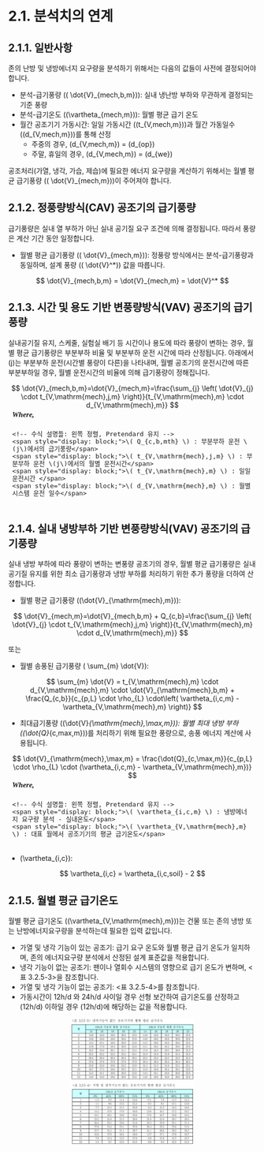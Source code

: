 # 2.1. 분석치의 연계   
## 2.1.1. 일반사항   
존의 난방 및 냉방에너지 요구량을 분석하기 위해서는 다음의 값들이 사전에 결정되어야 합니다.

- 분석-급기풍량 (\( \dot{V}_{mech,b,m}\)): 실내 냉난방 부하와 무관하게 결정되는 기준 풍량
- 분석-급기온도 (\(\vartheta_{mech,m}\)): 월별 평균 급기 온도
- 월간 공조기기 가동시간: 일일 가동시간 (\(t_{V,mech,m}\))과 월간 가동일수 (\(d_{V,mech,m}\))를 통해 산정
    - 주중의 경우, \(d_{V,mech,m}\) = \(d_{op}\)
    - 주말, 휴일의 경우, \(d_{V,mech,m}\) = \(d_{we}\)

공조처리(가열, 냉각, 가습, 제습)에 필요한 에너지 요구량을 계산하기 위해서는 월별 평균 급기풍량 (\( \dot{V}_{mech,m}\))이 주어져야 합니다.   

## 2.1.2. 정풍량방식(CAV) 공조기의 급기풍량   
급기풍량은 실내 열 부하가 아닌 실내 공기질 요구 조건에 의해 결정됩니다. 따라서 풍량은 계산 기간 동안 일정합니다.   

- 월별 평균 급기풍량 (\( \dot{V}_{mech,m}\)): 정풍량 방식에서는 분석-급기풍량과 동일하며, 설계 풍량 (\( \dot{V}^*\)) 값을 따릅니다.   

<div align="center">$$
\dot{V}_{mech,b,m} = \dot{V}_{mech,m} = \dot{V}^*
$$</div>
  

## 2.1.3. 시간 및 용도 기반 변풍량방식(VAV) 공조기의 급기풍량
실내공기질 유지, 스케줄, 실험실 배기 등 시간이나 용도에 따라 풍량이 변하는 경우, 월별 평균 급기풍량은 부분부하 비율 및 부분부하 운전 시간에 따라 산정됩니다.    아래에서 \(j\)는 부분부하 운전(시간별 풍량이 다른)을 나타내며, 월별 공조기의 운전시간에 따른 부분부하일 경우, 월별 운전시간의 비율에 의해 급기풍량이 정해집니다.   

<div align="center">$$
\dot{V}_{mech,b,m}=\dot{V}_{mech,m}=\frac{\sum_{j} \left( \dot{V}_{j} \cdot t_{V,\mathrm{mech},j,m} \right)}{t_{V,\mathrm{mech},m} \cdot d_{V,\mathrm{mech},m}}
$$</div>
<div style="
  display: flex;
  justify-content: center;
  font-family: Pretendard, sans-serif;
  font-size: 15px;
  margin-top: 0px;
">
  <div style="
    text-align: left;
    line-height: 1;
    padding: 4px 8px;
    border-radius: 0px;
  ">
    <!-- Where 텍스트: 독립적, 굵고 이탤릭 -->
    <div style="
      font-style: italic;
      font-weight: bold;
      font-family: 'Times New Roman', 'Cambria Math', serif;
      margin-bottom: 24px;
    ">
      Where,
    </div>

    <!-- 수식 설명들: 왼쪽 정렬, Pretendard 유지 -->
    <span style="display: block;">\( Q_{c,b,mth} \) : 부분부하 운전 \(j\)에서의 급기풍량</span>
    <span style="display: block;">\( t_{V,\mathrm{mech},j,m} \) : 부분부하 운전 \(j\)에서의 월별 운전시간</span>
    <span style="display: block;">\( t_{V,\mathrm{mech},m} \) : 일일 운전시간 </span>
    <span style="display: block;">\( d_{V,\mathrm{mech},m} \) : 월별 시스템 운전 일수</span>
  </div>
</div>


## 2.1.4. 실내 냉방부하 기반 변풍량방식(VAV) 공조기의 급기풍량
실내 냉방 부하에 따라 풍량이 변하는 변풍량 공조기의 경우, 월별 평균 급기풍량은 실내 공기질 유지를 위한 최소 급기풍량과 냉방 부하를 처리하기 위한 추가 풍량을 더하여 산정합니다.   

- 월별 평균 급기풍량 (\(\dot{V}_{\mathrm{mech},m}\)):   
<div align="center">$$
\dot{V}_{mech,m}=\dot{V}_{mech,b,m} + Q_{c,b}=\frac{\sum_{j} \left( \dot{V}_{j} \cdot t_{V,\mathrm{mech},j,m} \right)}{t_{V,\mathrm{mech},m} \cdot d_{V,\mathrm{mech},m}}
$$</div>   

또는   

- 월별 송풍된 급기풍량 \( \sum_{m} \dot{V}\):   
<div align="center">$$
\sum_{m} \dot{V} = t_{V,\mathrm{mech},m} \cdot d_{V,\mathrm{mech},m} \cdot \dot{V}_{\mathrm{mech},b,m} + \frac{Q_{c,b}}{c_{p,L} \cdot \rho_{L} \cdot\left( \vartheta_{i,c,m} - \vartheta_{V,\mathrm{mech},m} \right)}
$$</div>   

- 최대급기풍량 (\(\dot{V}_{\mathrm{mech},\max,m}\)): 월별 최대 냉방 부하(\(\dot{Q}_{c,max,m}\))를 처리하기 위해 필요한 풍량으로, 송풍 에너지 계산에 사용됩니다.   
<div align="center">$$
\dot{V}_{\mathrm{mech},\max,m} = \frac{\dot{Q}_{c,\max,m}}{c_{p,L} \cdot \rho_{L} \cdot (\vartheta_{i,c,m} - \vartheta_{V,\mathrm{mech},m})}
$$</div>   
<div style="
  display: flex;
  justify-content: center;
  font-family: Pretendard, sans-serif;
  font-size: 15px;
  margin-top: 0px;
">
  <div style="
    text-align: left;
    line-height: 1;
    padding: 4px 8px;
    border-radius: 0px;
  ">
    <!-- Where 텍스트: 독립적, 굵고 이탤릭 -->
    <div style="
      font-style: italic;
      font-weight: bold;
      font-family: 'Times New Roman', 'Cambria Math', serif;
      margin-bottom: 24px;
    ">
      Where,
    </div>

    <!-- 수식 설명들: 왼쪽 정렬, Pretendard 유지 -->
    <span style="display: block;">\( \vartheta_{i,c,m} \) : 냉방에너지 요구량 분석 - 실내온도</span>
    <span style="display: block;">\( \vartheta_{V,\mathrm{mech},m} \) : 대표 월에서 공조기기의 평균 급기온도</span>
  </div>
</div>   


- \(\vartheta_{i,c}\):   
<div align="center">$$
\vartheta_{i,c} = \vartheta_{i,c,soil} - 2
$$</div> 


## 2.1.5. 월별 평균 급기온도
월별 평균 급기온도 (\(\vartheta_{V,\mathrm{mech},m}\))는 건물 또는 존의 냉방 또는 난방에너지요구량을 분석하는데 필요한 입력 값입니다.   

- 가열 및 냉각 기능이 있는 공조기: 급기 요구 온도와 월별 평균 급기 온도가 일치하며, 존의 에너지요구량 분석에서 산정된 설계 표준값을 적용합니다.   
- 냉각 기능이 없는 공조기: 팬이나 열회수 시스템의 영향으로 급기 온도가 변하며, <표 3.2.5-3>을 참조합니다.   
- 가열 및 냉각 기능이 없는 공조기: <표 3.2.5-4>를 참조합니다.   
- 가동시간이 12h/d 와 24h/d 사이일 경우 선형 보간하여 급기온도를 산정하고 \(12h/d\) 이하일 경우 \(12h/d\)에 해당하는 값을 적용합니다.   

<center>
     <img src="../../_tables/3.2.5-3.png" style="max-width: 50%;" alt="냉각기능이 없는 공조기기의 월별 평균 급기온도">
</center>
<!-- 캡션 삽입하고 싶으면 <div><strong>냉각기능이 없는 공조기기의 월별 평균 급기온도</strong></div>를 그림 위나 아래에 삽입한다-->

<center>
     <img src="../../_tables/3.2.5-4.png" style="max-width: 50%;" alt="가열 및 냉각기능이 없는 공조기기의 월별 평균 급기온도">
</center>




 
